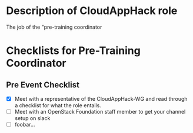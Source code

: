 # Description of CloudAppHack role

The job of the "pre-training coordinator 

# Checklists for Pre-Training Coordinator

## Pre Event Checklist

- [X] Meet with a representative of the CloudAppHack-WG and read through a checklist for what the role entails.
- [ ] Meet with an OpenStack Foundation staff member to get your channel setup on slack
- [ ] foobar...
